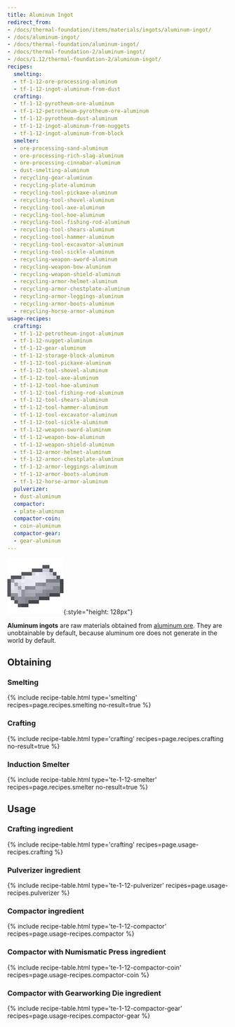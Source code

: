 ```yaml
---
title: Aluminum Ingot
redirect_from:
- /docs/thermal-foundation/items/materials/ingots/aluminum-ingot/
- /docs/aluminum-ingot/
- /docs/thermal-foundation/aluminum-ingot/
- /docs/thermal-foundation-2/aluminum-ingot/
- /docs/1.12/thermal-foundation-2/aluminum-ingot/
recipes:
  smelting:
  - tf-1-12-ore-processing-aluminum
  - tf-1-12-ingot-aluminum-from-dust
  crafting:
  - tf-1-12-pyrotheum-ore-aluminum
  - tf-1-12-petrotheum-pyrotheum-ore-aluminum
  - tf-1-12-pyrotheum-dust-aluminum
  - tf-1-12-ingot-aluminum-from-nuggets
  - tf-1-12-ingot-aluminum-from-block
  smelter:
  - ore-processing-sand-aluminum
  - ore-processing-rich-slag-aluminum
  - ore-processing-cinnabar-aluminum
  - dust-smelting-aluminum
  - recycling-gear-aluminum
  - recycling-plate-aluminum
  - recycling-tool-pickaxe-aluminum
  - recycling-tool-shovel-aluminum
  - recycling-tool-axe-aluminum
  - recycling-tool-hoe-aluminum
  - recycling-tool-fishing-rod-aluminum
  - recycling-tool-shears-aluminum
  - recycling-tool-hammer-aluminum
  - recycling-tool-excavator-aluminum
  - recycling-tool-sickle-aluminum
  - recycling-weapon-sword-aluminum
  - recycling-weapon-bow-aluminum
  - recycling-weapon-shield-aluminum
  - recycling-armor-helmet-aluminum
  - recycling-armor-chestplate-aluminum
  - recycling-armor-leggings-aluminum
  - recycling-armor-boots-aluminum
  - recycling-horse-armor-aluminum
usage-recipes:
  crafting:
  - tf-1-12-petrotheum-ingot-aluminum
  - tf-1-12-nugget-aluminum
  - tf-1-12-gear-aluminum
  - tf-1-12-storage-block-aluminum
  - tf-1-12-tool-pickaxe-aluminum
  - tf-1-12-tool-shovel-aluminum
  - tf-1-12-tool-axe-aluminum
  - tf-1-12-tool-hoe-aluminum
  - tf-1-12-tool-fishing-rod-aluminum
  - tf-1-12-tool-shears-aluminum
  - tf-1-12-tool-hammer-aluminum
  - tf-1-12-tool-excavator-aluminum
  - tf-1-12-tool-sickle-aluminum
  - tf-1-12-weapon-sword-aluminum
  - tf-1-12-weapon-bow-aluminum
  - tf-1-12-weapon-shield-aluminum
  - tf-1-12-armor-helmet-aluminum
  - tf-1-12-armor-chestplate-aluminum
  - tf-1-12-armor-leggings-aluminum
  - tf-1-12-armor-boots-aluminum
  - tf-1-12-horse-armor-aluminum
  pulverizer:
  - dust-aluminum
  compactor:
  - plate-aluminum
  compactor-coin:
  - coin-aluminum
  compactor-gear:
  - gear-aluminum
---
```


![Aluminum ingot](/assets/images/thermal-foundation-2/ingot-aluminum.png){:style="height: 128px"}


**Aluminum ingots** are raw materials obtained from [aluminum
ore](/docs/1.12/thermal-foundation/aluminum-ore/). They are unobtainable by default, because aluminum
ore does not generate in the world by default.


Obtaining
---------

### Smelting
{% include recipe-table.html type='smelting' recipes=page.recipes.smelting no-result=true %}

### Crafting
{% include recipe-table.html type='crafting' recipes=page.recipes.crafting no-result=true %}

### Induction Smelter
{% include recipe-table.html type='te-1-12-smelter' recipes=page.recipes.smelter no-result=true %}


Usage
-----

### Crafting ingredient
{% include recipe-table.html type='crafting' recipes=page.usage-recipes.crafting %}

### Pulverizer ingredient
{% include recipe-table.html type='te-1-12-pulverizer' recipes=page.usage-recipes.pulverizer %}

### Compactor ingredient
{% include recipe-table.html type='te-1-12-compactor' recipes=page.usage-recipes.compactor %}

### Compactor with Numismatic Press ingredient
{% include recipe-table.html type='te-1-12-compactor-coin' recipes=page.usage-recipes.compactor-coin %}

### Compactor with Gearworking Die ingredient
{% include recipe-table.html type='te-1-12-compactor-gear' recipes=page.usage-recipes.compactor-gear %}
